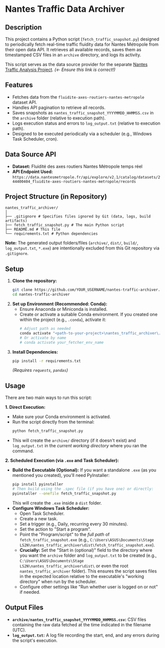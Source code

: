 # Nantes Traffic Data Archiver

## Description

This project contains a Python script (`fetch_traffic_snapshot.py`) designed to periodically fetch real-time traffic fluidity data for Nantes Métropole from their open data API. It retrieves all available records, saves them as timestamped CSV files in an `archive` directory, and logs its activity.

This script serves as the data source provider for the separate [Nantes Traffic Analysis Project](https://github.com/thelordofpigeons/nantes-traffic-analysis). *(<- Ensure this link is correct!)*

## Features

*   Fetches data from the `fluidite-axes-routiers-nantes-metropole` dataset API.
*   Handles API pagination to retrieve all records.
*   Saves snapshots as `nantes_traffic_snapshot_YYYYMMDD_HHMMSS.csv` in the `archive` folder (relative to execution path).
*   Logs execution status and errors to `log_output.txt` (relative to execution path).
*   Designed to be executed periodically via a scheduler (e.g., Windows Task Scheduler, cron).

## Data Source API

*   **Dataset:** Fluidité des axes routiers Nantes Métropole temps réel
*   **API Endpoint Used:** `https://data.nantesmetropole.fr/api/explore/v2.1/catalog/datasets/244400404_fluidite-axes-routiers-nantes-metropole/records`

## Project Structure (in Repository)
```text
nantes_traffic_archiver/
│
├── .gitignore # Specifies files ignored by Git (data, logs, build artifacts)
├── fetch_traffic_snapshot.py # The main Python script
├── README.md # This file
└── requirements.txt # Python dependencies
```
**Note:** The generated output folders/files (`archive/`, `dist/`, `build/`, `log_output.txt`, `*.exe`) are intentionally excluded from this Git repository via `.gitignore`.

## Setup

1.  **Clone the repository:**
    ```bash
    git clone https://github.com/YOUR_USERNAME/nantes-traffic-archiver.git
    cd nantes-traffic-archiver
    ```
2.  **Set up Environment (Recommended: Conda):**
    *   Ensure Anaconda or Miniconda is installed.
    *   Create or activate a suitable Conda environment. If you created one within the project (e.g., `.conda`), activate it:
        ```bash
        # Adjust path as needed
        conda activate "<path-to-your-project>\nantes_traffic_archiver\.conda"
        # Or activate by name
        # conda activate your_fetcher_env_name
        ```
3.  **Install Dependencies:**
    ```bash
    pip install -r requirements.txt
    ```
    *(Requires `requests`, `pandas`)*

## Usage

There are two main ways to run this script:

**1. Direct Execution:**

*   Make sure your Conda environment is activated.
*   Run the script directly from the terminal:
    ```bash
    python fetch_traffic_snapshot.py
    ```
*   This will create the `archive/` directory (if it doesn't exist) and `log_output.txt` in the *current working directory* where you ran the command.

**2. Scheduled Execution (via `.exe` and Task Scheduler):**

*   **Build the Executable (Optional):** If you want a standalone `.exe` (as you mentioned you created), you'll need PyInstaller:
    ```bash
    pip install pyinstaller
    # Then build using the .spec file (if you have one) or directly:
    pyinstaller --onefile fetch_traffic_snapshot.py
    ```
    This will create the `.exe` inside a `dist` folder.
*   **Configure Windows Task Scheduler:**
    *   Open Task Scheduler.
    *   Create a new task.
    *   Set a trigger (e.g., Daily, recurring every 30 minutes).
    *   Set the action to "Start a program".
    *   Point the "Program/script" to the *full path* of `fetch_traffic_snapshot.exe` (e.g., `C:\Users\ASUS\Documents\Stage LS2N\nantes_traffic_archiver\dist\fetch_traffic_snapshot.exe`).
    *   **Crucially:** Set the "Start in (optional)" field to the directory where you want the `archive` folder and `log_output.txt` to be created (e.g., `C:\Users\ASUS\Documents\Stage LS2N\nantes_traffic_archiver\dist\` or even the root `nantes_traffic_archiver` folder). This ensures the script saves files in the expected location relative to the executable's "working directory" when run by the scheduler.
    *   Configure other settings like "Run whether user is logged on or not" if needed.

## Output Files

*   **`archive/nantes_traffic_snapshot_YYYYMMDD_HHMMSS.csv`:** CSV files containing the raw data fetched at the time indicated in the filename (UTC).
*   **`log_output.txt`:** A log file recording the start, end, and any errors during the script's execution.
